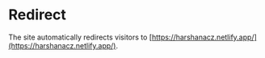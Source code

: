 # Redirect

The site automatically redirects visitors to [https://harshanacz.netlify.app/](https://harshanacz.netlify.app/).
